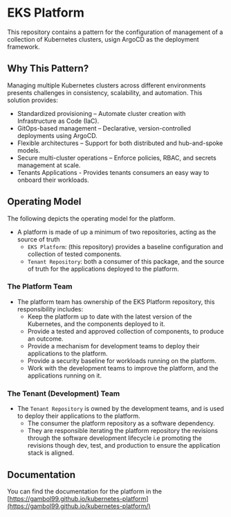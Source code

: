 # EKS Platform

This repository contains a pattern for the configuration of management of a collection of Kubernetes clusters, usign ArgoCD as the deployment framework.

## Why This Pattern?

Managing multiple Kubernetes clusters across different environments presents challenges in consistency, scalability, and automation. This solution provides:

- Standardized provisioning – Automate cluster creation with Infrastructure as Code (IaC).
- GitOps-based management – Declarative, version-controlled deployments using ArgoCD.
- Flexible architectures – Support for both distributed and hub-and-spoke models.
- Secure multi-cluster operations – Enforce policies, RBAC, and secrets management at scale.
- Tenants Applications - Provides tenants consumers an easy way to onboard their workloads.

## Operating Model

The following depicts the operating model for the platform.

- A platform is made of up a minimum of two repositories, acting as the source of truth
  - `EKS Platform`: (this repository) provides a baseline configuration and collection of tested components.
  - `Tenant Repository`: both a consumer of this package, and the source of truth for the applications deployed to the platform.

### The Platform Team

- The platform team has ownership of the EKS Platform repository, this responsibility includes:
  - Keep the platform up to date with the latest version of the Kubernetes, and the components deployed to it.
  - Provide a tested and approved collection of components, to produce an outcome.
  - Provide a mechanism for development teams to deploy their applications to the platform.
  - Provide a security baseline for workloads running on the platform.
  - Work with the development teams to improve the platform, and the applications running on it.

### The Tenant (Development) Team

- The `Tenant Repository` is owned by the development teams, and is used to deploy their applications to the platform.
  - The consumer the platform repository as a software dependency.
  - They are responsible iterating the platform repository the revisions through the software development lifecycle i.e promoting the revisions though dev, test, and production to ensure the application stack is aligned.

## Documentation

You can find the documentation for the platform in the [https://gambol99.github.io/kubernetes-platform](https://gambol99.github.io/kubernetes-platform/)
